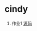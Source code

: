 # cindy
1. 作业1 [源码](https://github.com/Cindy883008/font-end-demos/blob/master/04-css-rules/Demo.html)

